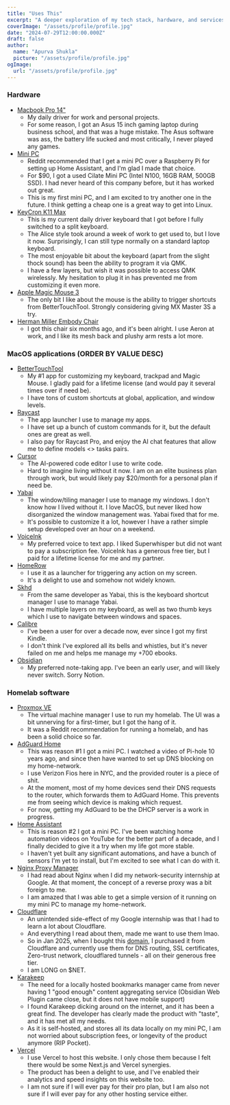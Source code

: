 ```yaml
---
title: "Uses This"
excerpt: "A deeper exploration of my tech stack, hardware, and services I use daily."
coverImage: "/assets/profile/profile.jpg"
date: "2024-07-29T12:00:00.000Z"
draft: false
author:
  name: "Apurva Shukla"
  picture: "/assets/profile/profile.jpg"
ogImage:
  url: "/assets/profile/profile.jpg"
---
```

### Hardware

- [Macbook Pro 14"](https://www.apple.com/macbook-pro-14/)
  - My daily driver for work and personal projects.
  - For some reason, I got an Asus 15 inch gaming laptop during business school, and that was a huge mistake. The Asus software was ass, the battery life sucked and most critically, I never played any games.
- [Mini PC]() 
  - Reddit recommended that I get a mini PC over a Raspberry Pi for setting up Home Assistant, and I'm glad I made that choice.
  - For $90, I got a used Cilate Mini PC (Intel N100, 16GB RAM, 500GB SSD). I had never heard of this company before, but it has worked out great. 
  - This is my first mini PC, and I am excited to try another one in the future. I think getting a cheap one is a great way to get into Linux. 
- [KeyCron K11 Max](https://www.keychron.com/products/keychron-k11-max-qmk-via-wireless-custom-mechanical-keyboard?variant=41140535361625)
  - This is my current daily driver keyboard that I got before I fully switched to a split keyboard. 
  - The Alice style took around a week of work to get used to, but I love it now. Surprisingly, I can still type normally on a standard laptop keyboard.
  - The most enjoyable bit about the keyboard (apart from the slight thock sound) has been the ability to program it via QMK.
  - I have a few layers, but wish it was possible to access QMK wirelessly. My hesitation to plug it in has prevented me from customizing it even more. 
- [Apple Magic Mouse 3](https://www.apple.com/magic-mouse-3/)
  - The only bit I like about the mouse is the ability to trigger shortcuts from BetterTouchTool. Strongly considering giving MX Master 3S a try.
- [Herman Miller Embody Chair](https://www.hermanmiller.com/products/seating/embod-chair)
  - I got this chair six months ago, and it's been alright. I use Aeron at work, and I like its mesh back and plushy arm rests a lot more.

### MacOS applications (ORDER BY VALUE DESC)

- [BetterTouchTool](https://folivora.ai/bettertouchtool)
  - My #1 app for customizing my keyboard, trackpad and Magic Mouse. I gladly paid for a lifetime license (and would pay it several times over if need be).
  - I have tons of custom shortcuts at global, application, and window levels.
- [Raycast](https://www.raycast.com/)
  - The app launcher I use to manage my apps.
  - I have set up a bunch of custom commands for it, but the default ones are great as well. 
  - I also pay for Raycast Pro, and enjoy the AI chat features that allow me to define models <> tasks pairs.
- [Cursor](https://www.cursor.com/)
  - The AI-powered code editor I use to write code.
  - Hard to imagine living without it now. I am on an elite business plan through work, but would likely pay $20/month for a personal plan if need be.
- [Yabai](https://github.com/koekeishiya/yabai)
  - The window/tiling manager I use to manage my windows. I don't know how I lived without it. I love MacOS, but never liked how disorganized the window management was. Yabai fixed that for me. 
  - It's possible to customize it a lot, however I have a rather simple setup developed over an hour on a weekend.
- [VoiceInk](https://voiceink.app/)
  - My preferred voice to text app. I liked Superwhisper but did not want to pay a subscription fee. VoiceInk has a generous free tier, but I paid for a lifetime license for me and my partner. 
- [HomeRow](https://home-row.app/)
  - I use it as a launcher for triggering any action on my screen.
  - It's a delight to use and somehow not widely known.
- [Skhd](https://github.com/koekeishiya/skhd)
  - From the same developer as Yabai, this is the keyboard shortcut manager I use to manage Yabai. 
  - I have multiple layers on my keyboard, as well as two thumb keys which I use to navigate between windows and spaces. 
- [Calibre](https://calibre-ebook.com/)
  - I've been a user for over a decade now, ever since I got my first Kindle.
  - I don't think I've explored all its bells and whistles, but it's never failed on me and helps me manage my +700 ebooks.
- [Obsidian](https://obsidian.md/)
  - My preferred note-taking app. I've been an early user, and will likely never switch. Sorry Notion.

### Homelab software

- [Proxmox VE](https://www.proxmox.com/en/)
  - The virtual machine manager I use to run my homelab. The UI was a bit unnerving for a first-timer, but I got the hang of it.
  - It was a Reddit recommendation for running a homelab, and has been a solid choice so far. 
- [AdGuard Home](https://adguard.com/en/adguard-home/overview.html)
  - This was reason #1 I got a mini PC. I watched a video of Pi-hole 10 years ago, and since then have wanted to set up DNS blocking on my home-network. 
  - I use Verizon Fios here in NYC, and the provided router is a piece of shit.
  - At the moment, most of my home devices send their DNS requests to the router, which forwards them to AdGuard Home. This prevents me from seeing which device is making which request.
  - For now, getting my AdGuard to be the DHCP server is a work in progress.
- [Home Assistant](https://www.home-assistant.io/)
  - This is reason #2 I got a mini PC. I've been watching home automation videos on YouTube for the better part of a decade, and I finally decided to give it a try when my life got more stable.
  - I haven't yet built any significant automations, and have a bunch of sensors I'm yet to install, but I'm excited to see what I can do with it.
- [Nginx Proxy Manager](https://nginxproxymanager.com/)
  - I had read about Nginx when I did my network-security internship at Google. At that moment, the concept of a reverse proxy was a bit foreign to me.
  - I am amazed that I was able to get a simple version of it running on my mini PC to manage my home-network.
- [Cloudflare](https://www.cloudflare.com/)
  - An unintended side-effect of my Google internship was that I had to learn a lot about Cloudflare.
  - And everything I read about them, made me want to use them lmao. 
  - So in Jan 2025, when I bought this [domain](https://www.ashukla.co), I purchased it from Cloudflare and currently use them for DNS routing, SSL certificates, Zero-trust network, cloudflared tunnels - all on their generous free tier.
  - I am LONG on $NET.
- [Karakeep](https://karakeep.com/)
  - The need for a locally hosted bookmarks manager came from never having 1 "good enough" content aggregating service (Obsidian Web Plugin came close, but it does not have mobile support)
  - I found Karakeep dicking around on the internet, and it has been a great find. The developer has clearly made the product with "taste", and it has met all my needs.
  - As it is self-hosted, and stores all its data locally on my mini PC, I am not worried about subscription fees, or longevity of the product anymore (RIP Pocket).
- [Vercel](https://vercel.com/)
  - I use Vercel to host this website. I only chose them because I felt there would be some Next.js and Vercel synergies.
  - The product has been a delight to use, and I've enabled their analytics and speed insights on this website too.
  - I am not sure if I will ever pay for their pro plan, but I am also not sure if I will ever pay for any other hosting service either.